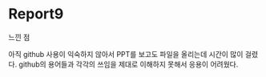 # Report9
느낀 점

아직 github 사용이 익숙하지 않아서 PPT를 보고도 파일을 올리는데 시간이 많이 걸렸다.
github의 용어들과 각각의 쓰임을 제대로 이해하지 못해서 응용이 어려웠다.

